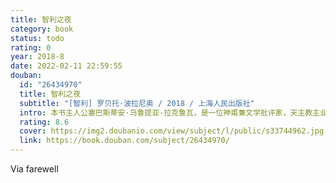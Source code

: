 ```yaml
---
title: 智利之夜
category: book
status: todo
rating: 0
year: 2018-8
date: 2022-02-11 22:59:55
douban:
  id: "26434970"
  title: 智利之夜
  subtitle: "[智利] 罗贝托·波拉尼奥 / 2018 / 上海人民出版社"
  intro: 本书主人公塞巴斯蒂安·乌鲁提亚·拉克鲁瓦，是一位神甫兼文学批评家，天主教主业会的成员，同时还是一位平庸的诗人。因为坚信自己即将死去，发着高烧的他在短短一个晚上的时间里，对自己人生中最重要的那些时光一一进行了回顾，尽管事实上，随着夜晚的加深，他的热度降了下来，而他那一连串的胡言乱语也随着一些冷冰冰的人物的登场而得到了缓解。
  rating: 8.6
  cover: https://img2.doubanio.com/view/subject/l/public/s33744962.jpg
  link: https://book.douban.com/subject/26434970/
---
```


Via farewell 